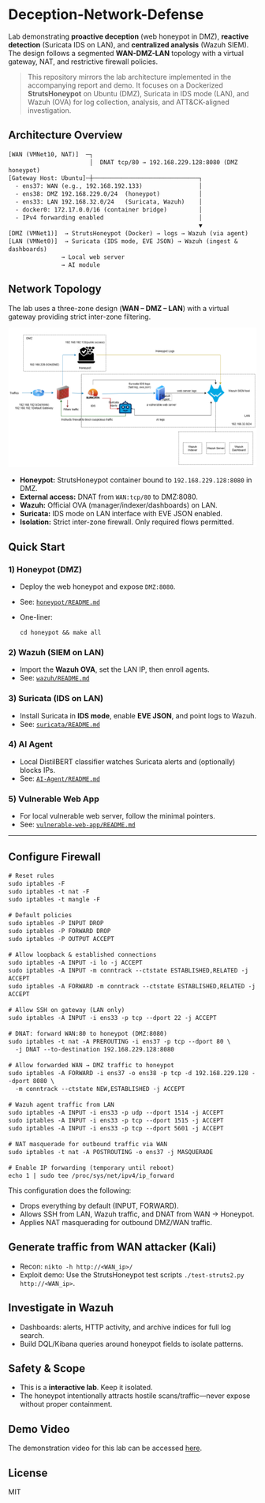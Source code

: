 # Deception-Network-Defense

Lab demonstrating **proactive deception** (web honeypot in DMZ), **reactive detection** (Suricata IDS on LAN), and **centralized analysis** (Wazuh SIEM). The design follows a segmented **WAN-DMZ-LAN** topology with a virtual gateway, NAT, and restrictive firewall policies.

> This repository mirrors the lab architecture implemented in the accompanying report and demo. It focuses on a Dockerized **StrutsHoneypot** on Ubuntu (DMZ), Suricata in IDS mode (LAN), and Wazuh (OVA) for log collection, analysis, and ATT&CK-aligned investigation.

## Architecture Overview

```
[WAN (VMNet10, NAT)]  ─┐
                       │  DNAT tcp/80 → 192.168.229.128:8080 (DMZ honeypot)
[Gateway Host: Ubuntu]─┼──────────────────────────────┐
  - ens37: WAN (e.g., 192.168.192.133)                │
  - ens38: DMZ 192.168.229.0/24  (honeypot)           │
  - ens33: LAN 192.168.32.0/24   (Suricata, Wazuh)    │
  - docker0: 172.17.0.0/16 (container bridge)         │
  - IPv4 forwarding enabled                           │
                                                      ▼
[DMZ (VMNet1)]  → StrutsHoneypot (Docker) → logs → Wazuh (via agent)
[LAN (VMNet0)]  → Suricata (IDS mode, EVE JSON) → Wazuh (ingest & dashboards)
               → Local web server 
               → AI module 
```

## Network Topology

The lab uses a three-zone design (**WAN – DMZ – LAN**) with a virtual gateway providing strict inter-zone filtering.

![Network topology](img/Network-Topology.png)

- **Honeypot:** StrutsHoneypot container bound to `192.168.229.128:8080` in DMZ.
- **External access:** DNAT from `WAN:tcp/80` to DMZ:8080.
- **Wazuh:** Official OVA (manager/indexer/dashboards) on LAN.
- **Suricata:** IDS mode on LAN interface with EVE JSON enabled.
- **Isolation:** Strict inter-zone firewall. Only required flows permitted.

## Quick Start

### 1) **Honeypot (DMZ)**
   - Deploy the web honeypot and expose `DMZ:8080`.
   - See: [`honeypot/README.md`](honeypot/README.md)  
   - One-liner:
     
     ```
     cd honeypot && make all
     ```
### 2) **Wazuh (SIEM on LAN)**
   - Import the **Wazuh OVA**, set the LAN IP, then enroll agents.
   - See: [`wazuh/README.md`](wazuh/README.md)

### 3) **Suricata (IDS on LAN)**
   - Install Suricata in **IDS mode**, enable **EVE JSON**, and point logs to Wazuh.
   - See: [`suricata/README.md`](suricata/README.md)

### 4) **AI Agent**
   - Local DistilBERT classifier watches Suricata alerts and (optionally) blocks IPs.
   - See: [`AI-Agent/README.md`](AI-Agent/README.md)

### 5) **Vulnerable Web App**
   - For local vulnerable web server, follow the minimal pointers.
   - See: [`vulnerable-web-app/README.md`](vulnerable-web-app/README.md)

---

## Configure Firewall

```
# Reset rules
sudo iptables -F
sudo iptables -t nat -F
sudo iptables -t mangle -F

# Default policies
sudo iptables -P INPUT DROP
sudo iptables -P FORWARD DROP
sudo iptables -P OUTPUT ACCEPT

# Allow loopback & established connections
sudo iptables -A INPUT -i lo -j ACCEPT
sudo iptables -A INPUT -m conntrack --ctstate ESTABLISHED,RELATED -j ACCEPT
sudo iptables -A FORWARD -m conntrack --ctstate ESTABLISHED,RELATED -j ACCEPT

# Allow SSH on gateway (LAN only)
sudo iptables -A INPUT -i ens33 -p tcp --dport 22 -j ACCEPT

# DNAT: forward WAN:80 to honeypot (DMZ:8080)
sudo iptables -t nat -A PREROUTING -i ens37 -p tcp --dport 80 \
  -j DNAT --to-destination 192.168.229.128:8080

# Allow forwarded WAN → DMZ traffic to honeypot
sudo iptables -A FORWARD -i ens37 -o ens38 -p tcp -d 192.168.229.128 --dport 8080 \
  -m conntrack --ctstate NEW,ESTABLISHED -j ACCEPT

# Wazuh agent traffic from LAN
sudo iptables -A INPUT -i ens33 -p udp --dport 1514 -j ACCEPT
sudo iptables -A INPUT -i ens33 -p tcp --dport 1515 -j ACCEPT
sudo iptables -A INPUT -i ens33 -p tcp --dport 5601 -j ACCEPT

# NAT masquerade for outbound traffic via WAN
sudo iptables -t nat -A POSTROUTING -o ens37 -j MASQUERADE

# Enable IP forwarding (temporary until reboot)
echo 1 | sudo tee /proc/sys/net/ipv4/ip_forward
```

This configuration does the following:

  - Drops everything by default (INPUT, FORWARD).
  - Allows SSH from LAN, Wazuh traffic, and DNAT from WAN → Honeypot.
  - Applies NAT masquerading for outbound DMZ/WAN traffic.

## Generate traffic from WAN attacker (Kali)
- Recon: `nikto -h http://<WAN_ip>/`
- Exploit demo: Use the StrutsHoneypot test scripts `./test-struts2.py http://<WAN_ip>`.

## Investigate in Wazuh
- Dashboards: alerts, HTTP activity, and archive indices for full log search.
- Build DQL/Kibana queries around honeypot fields to isolate patterns.

## Safety & Scope

- This is a **interactive lab**. Keep it isolated.
- The honeypot intentionally attracts hostile scans/traffic—never expose without proper containment.

## Demo Video

The demonstration video for this lab can be accessed [here](https://www.youtube.com/watch?v=zQeACGav-rw).

## License

MIT
